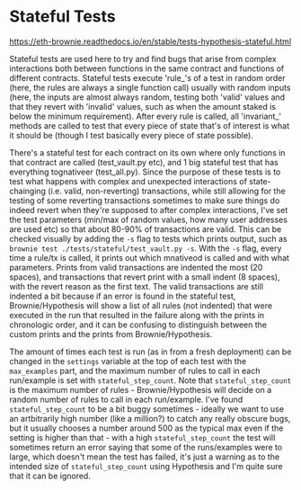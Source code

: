 # Stateful Tests

https://eth-brownie.readthedocs.io/en/stable/tests-hypothesis-stateful.html

Stateful tests are used here to try and find bugs that arise from complex interactions both between functions in the same contract and functions of different contracts. Stateful tests execute 'rule_'s of a test in random order (here, the rules are always a single function call) usually with random inputs (here, the inputs are almost always random, testing both 'valid' values and that they revert with 'invalid' values, such as when the amount staked is below the minimum requirement). After every rule is called, all 'invariant_' methods are called to test that every piece of state that's of interest is what it should be (though I test basically every piece of state possible).

There's a stateful test for each contract on its own where only functions in that contract are called (test_vault.py etc), and 1 big stateful test that has everything tognativeer (test_all.py). Since the purpose of these tests is to test what happens with complex and unexpected interactions of state-chainging (i.e. valid, non-reverting) transactions, while still allowing for the testing of some reverting transactions sometimes to make sure things do indeed revert when they're supposed to after complex interactions, I've set the test parameters (min/max of random values, how many user addresses are used etc) so that about 80-90% of transactions are valid. This can be checked visually by adding the `-s` flag to tests which prints output, such as `brownie test ./tests/stateful/test_vault.py -s`. With the `-s` flag, every time a rule/tx is called, it prints out which mnativeod is called and with what parameters. Prints from valid transactions are indented the most (20 spaces), and transactions that revert print with a small indent (8 spaces), with the revert reason as the first text. The valid transactions are still indented a bit because if an error is found in the stateful test, Brownie/Hypothesis will show a list of all rules (not indented) that were executed in the run that resulted in the failure along with the prints in chronologic order, and it can be confusing to distinguish between the custom prints and the prints from Brownie/Hypothesis.

The amount of times each test is run (as in from a fresh deployment) can be changed in the `settings` variable at the top of each test with the `max_examples` part, and the maximum number of rules to call in each run/example is set with `stateful_step_count`. Note that `stateful_step_count` is the maximum number of rules - Brownie/Hypothesis will decide on a random number of rules to call in each run/example. I've found `stateful_step_count` to be a bit buggy sometimes - ideally we want to use an artbitrarily high number (like a million?) to catch any really obscure bugs, but it usually chooses a number around 500 as the typical max even if the setting is higher than that - with a high `stateful_step_count` the test will sometimes return an error saying that some of the runs/examples were to large, which doesn't mean the test has failed, it's just a warning as to the intended size of `stateful_step_count` using Hypothesis and I'm quite sure that it can be ignored.